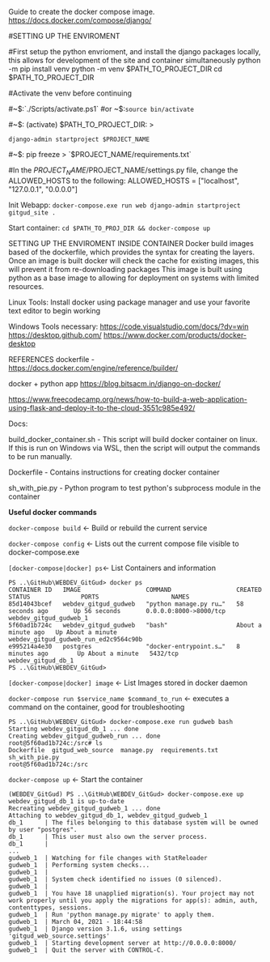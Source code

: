 Guide to create the docker compose image.
https://docs.docker.com/compose/django/

#SETTING UP THE ENVIROMENT

#First setup the python envrioment, and install the django packages locally, this allows for development of the site and container simultaneously 
python -m pip install venv
python -m venv $PATH_TO_PROJECT_DIR
cd $PATH_TO_PROJECT_DIR

#Activate the venv before continuing

#~$:`./Scripts/activate.ps1`
#or ~$:`source bin/activate`

#~$: (activate) $PATH_TO_PROJECT_DIR: >

`django-admin startproject $PROJECT_NAME`

#~$: pip freeze > `$PROJECT_NAME/requirements.txt`

#In the $PROJECT_NAME/$PROJECT_NAME/settings.py file, change the ALLOWED_HOSTS to the following:
ALLOWED_HOSTS = ["localhost", "127.0.0.1", "0.0.0.0"]


Init Webapp:
`docker-compose.exe run web django-admin startproject gitgud_site .`

Start container:
`cd $PATH_TO_PROJ_DIR && docker-compose up`

SETTING UP THE ENVIROMENT INSIDE CONTAINER
Docker build images based of the dockerfile, which provides the syntax for creating the layers.
Once an image is built docker will check the cache for existing images, this will prevent it from re-downloading packages
This image is built using python as a base image to allowing for deployment on systems with limited resources.

Linux Tools:
Install docker using package manager and use your favorite text editor to begin working

Windows Tools necessary:
https://code.visualstudio.com/docs/?dv=win
https://desktop.github.com/
https://www.docker.com/products/docker-desktop

                      
REFERENCES
dockerfile - https://docs.docker.com/engine/reference/builder/

docker + python app
https://blog.bitsacm.in/django-on-docker/

https://www.freecodecamp.org/news/how-to-build-a-web-application-using-flask-and-deploy-it-to-the-cloud-3551c985e492/

Docs:

build_docker_container.sh - This script will build docker container on linux.
If this is run on Windows via WSL, then the script will output the commands to be run manually.

Dockerfile - Contains instructions for creating docker container

sh_with_pie.py - Python program to test python's subprocess module in the container

**Useful docker commands**

`docker-compose build` <- Build or rebuild the current service

`docker-compose config` <- Lists out the current compose file visible to docker-compose.exe

`[docker-compose|docker] ps`<- List Containers and information
```
PS ..\GitHub\WEBDEV_GitGud> docker ps
CONTAINER ID   IMAGE                  COMMAND                  CREATED              STATUS              PORTS                    NAMES
85d14043bcef   webdev_gitgud_gudweb   "python manage.py ru…"   58 seconds ago       Up 56 seconds       0.0.0.0:8000->8000/tcp   webdev_gitgud_gudweb_1
5f60ad1b724c   webdev_gitgud_gudweb   "bash"                   About a minute ago   Up About a minute                            webdev_gitgud_gudweb_run_ed2c9564c90b
e995214a4e30   postgres               "docker-entrypoint.s…"   8 minutes ago        Up About a minute   5432/tcp                 webdev_gitgud_db_1
PS ..\GitHub\WEBDEV_GitGud> 
```
`[docker-compose|docker] image` <- List Images stored in docker daemon

`docker-compose run $service_name $command_to_run` <- executes a command on the container, good for troubleshooting
```
PS ..\GitHub\WEBDEV_GitGud> docker-compose.exe run gudweb bash
Starting webdev_gitgud_db_1 ... done
Creating webdev_gitgud_gudweb_run ... done
root@5f60ad1b724c:/src# ls
Dockerfile  gitgud_web_source  manage.py  requirements.txt  sh_with_pie.py
root@5f60ad1b724c:/src
```

`docker-compose up` <- Start the container
```
(WEBDEV_GitGud) PS ..\GitHub\WEBDEV_GitGud> docker-compose.exe up
webdev_gitgud_db_1 is up-to-date
Recreating webdev_gitgud_gudweb_1 ... done
Attaching to webdev_gitgud_db_1, webdev_gitgud_gudweb_1
db_1      | The files belonging to this database system will be owned by user "postgres".
db_1      | This user must also own the server process.
db_1      |
...
gudweb_1  | Watching for file changes with StatReloader
gudweb_1  | Performing system checks...
gudweb_1  |
gudweb_1  | System check identified no issues (0 silenced).
gudweb_1  |
gudweb_1  | You have 18 unapplied migration(s). Your project may not work properly until you apply the migrations for app(s): admin, auth, contenttypes, sessions.
gudweb_1  | Run 'python manage.py migrate' to apply them.
gudweb_1  | March 04, 2021 - 18:44:58
gudweb_1  | Django version 3.1.6, using settings 'gitgud_web_source.settings'
gudweb_1  | Starting development server at http://0.0.0.0:8000/
gudweb_1  | Quit the server with CONTROL-C.
```